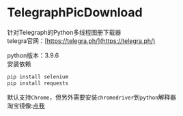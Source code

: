 # TelegraphPicDownload
针对Telegraph的Python多线程图册下载器  
telegra官网：[https://telegra.ph/](https://telegra.ph/)

python版本：3.9.6  
安装依赖  
```python
pip install selenium
pip install requests
```  
默认支持`Chrome`，但另外需要安装`chromedriver`到`python`解释器  
淘宝镜像:[点我](https://npm.taobao.org/mirrors/chromedriver)